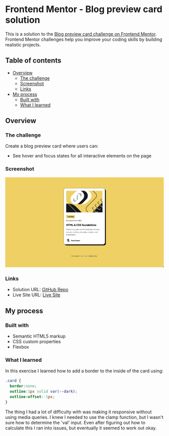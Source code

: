 # Frontend Mentor - Blog preview card solution

This is a solution to the [Blog preview card challenge on Frontend Mentor](https://www.frontendmentor.io/challenges/blog-preview-card-ckPaj01IcS). Frontend Mentor challenges help you improve your coding skills by building realistic projects. 

## Table of contents

- [Overview](#overview)
  - [The challenge](#the-challenge)
  - [Screenshot](#screenshot)
  - [Links](#links)
- [My process](#my-process)
  - [Built with](#built-with)
  - [What I learned](#what-i-learned)


## Overview

### The challenge
Create a blog preview card where users can:

- See hover and focus states for all interactive elements on the page

### Screenshot

![screenshot](./screenshot.png)

### Links

- Solution URL: [GitHub Repo](https://github.com/kelseyjhayes/Blog-Preview-Card)
- Live Site URL: [Live Site](https://kelseyjhayes.github.io/Blog-Preview-Card/)

## My process

### Built with

- Semantic HTML5 markup
- CSS custom properties
- Flexbox

### What I learned

In this exercise I learned how to add a border to the inside of the card using:

```css
.card {
  border:none;
  outline:1px solid var(--dark);
  outline-offset:-1px;
}
```

The thing I had a lot of difficulty with was making it responsive without using media queries. I knew I needed to use the clamp function, but I wasn't sure how to determine the 'val' input. Even after figuring out how to calculate this I ran into issues, but eventually it seemed to work out okay. 
